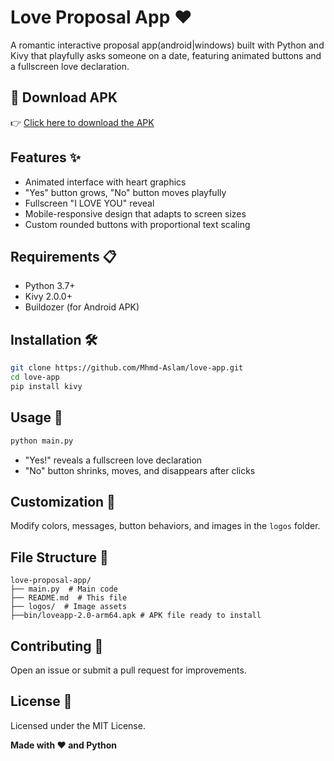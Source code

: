 # Love Proposal App ❤️

A romantic interactive proposal app(android|windows) built with Python and Kivy that playfully asks someone on a date, featuring animated buttons and a fullscreen love declaration.

## 📲 Download APK

👉 [Click here to download the APK](https://github.com/Mhmd-Aslam/Love-app/raw/main/bin/loveapp-2.0-arm64.apk)


## Features ✨
- Animated interface with heart graphics
- "Yes" button grows, "No" button moves playfully
- Fullscreen "I LOVE YOU" reveal
- Mobile-responsive design that adapts to screen sizes
- Custom rounded buttons with proportional text scaling

## Requirements 📋
- Python 3.7+
- Kivy 2.0.0+
- Buildozer (for Android APK)

## Installation 🛠️
```bash
git clone https://github.com/Mhmd-Aslam/love-app.git
cd love-app
pip install kivy
```

## Usage 🚀
```bash
python main.py
```
- "Yes!" reveals a fullscreen love declaration
- "No" button shrinks, moves, and disappears after  clicks

## Customization 🎨
Modify colors, messages, button behaviors, and images in the `logos` folder.

## File Structure 📂
```
love-proposal-app/
├── main.py  # Main code
├── README.md  # This file
├── logos/  # Image assets
├──bin/loveapp-2.0-arm64.apk # APK file ready to install
```

## Contributing 🤝
Open an issue or submit a pull request for improvements.

## License 📄
Licensed under the MIT License.

**Made with ❤️ and Python**
